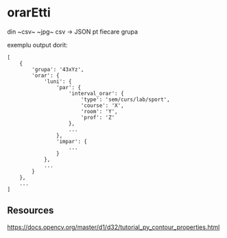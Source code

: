 # orarEtti
din ~csv~ ~jpg~ csv -> JSON pt fiecare grupa

exemplu output dorit:

```
[   
    {
        'grupa': '43xYz',
        'orar': {
            'luni': {
                'par': {
                    'interval_orar': {
                        'type': 'sem/curs/lab/sport',
                        'course': 'X',
                        'room': 'Y',
                        'prof': 'Z'
                    },
                    ...
                },
                'impar': {
                    ...
                }
            },
            ...
        }
    },
    ...
]
```

## Resources

https://docs.opencv.org/master/d1/d32/tutorial_py_contour_properties.html
